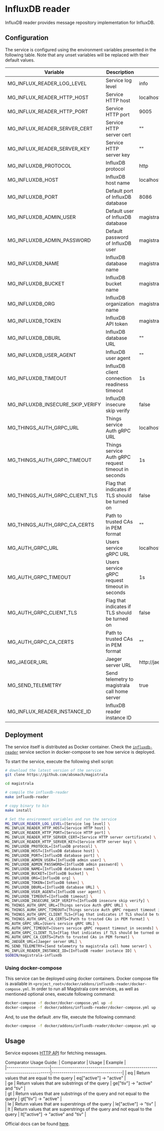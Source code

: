 # InfluxDB reader

InfluxDB reader provides message repository implementation for InfluxDB.

## Configuration

The service is configured using the environment variables presented in the
following table. Note that any unset variables will be replaced with their
default values.

| Variable                         | Description                                         | Default                        |
| -------------------------------- | --------------------------------------------------- | ------------------------------ |
| MG_INFLUX_READER_LOG_LEVEL       | Service log level                                   | info                           |
| MG_INFLUX_READER_HTTP_HOST       | Service HTTP host                                   | localhost                      |
| MG_INFLUX_READER_HTTP_PORT       | Service HTTP port                                   | 9005                           |
| MG_INFLUX_READER_SERVER_CERT     | Service HTTP server cert                            | ""                             |
| MG_INFLUX_READER_SERVER_KEY      | Service HTTP server key                             | ""                             |
| MG_INFLUXDB_PROTOCOL             | InfluxDB protocol                                   | http                           |
| MG_INFLUXDB_HOST                 | InfluxDB host name                                  | localhost                      |
| MG_INFLUXDB_PORT                 | Default port of InfluxDB database                   | 8086                           |
| MG_INFLUXDB_ADMIN_USER           | Default user of InfluxDB database                   | magistrala                     |
| MG_INFLUXDB_ADMIN_PASSWORD       | Default password of InfluxDB user                   | magistrala                     |
| MG_INFLUXDB_NAME                 | InfluxDB database name                              | magistrala                     |
| MG_INFLUXDB_BUCKET               | InfluxDB bucket name                                | magistrala-bucket              |
| MG_INFLUXDB_ORG                  | InfluxDB organization name                          | magistrala                     |
| MG_INFLUXDB_TOKEN                | InfluxDB API token                                  | magistrala-token               |
| MG_INFLUXDB_DBURL                | InfluxDB database URL                               | ""                             |
| MG_INFLUXDB_USER_AGENT           | InfluxDB user agent                                 | ""                             |
| MG_INFLUXDB_TIMEOUT              | InfluxDB client connection readiness timeout        | 1s                             |
| MG_INFLUXDB_INSECURE_SKIP_VERIFY | InfluxDB insecure skip verify                       | false                          |
| MG_THINGS_AUTH_GRPC_URL          | Things service Auth gRPC URL                        | localhost:7000                 |
| MG_THINGS_AUTH_GRPC_TIMEOUT      | Things service Auth gRPC request timeout in seconds | 1s                             |
| MG_THINGS_AUTH_GRPC_CLIENT_TLS   | Flag that indicates if TLS should be turned on      | false                          |
| MG_THINGS_AUTH_GRPC_CA_CERTS     | Path to trusted CAs in PEM format                   | ""                             |
| MG_AUTH_GRPC_URL                 | Users service gRPC URL                              | localhost:7001                 |
| MG_AUTH_GRPC_TIMEOUT             | Users service gRPC request timeout in seconds       | 1s                             |
| MG_AUTH_GRPC_CLIENT_TLS          | Flag that indicates if TLS should be turned on      | false                          |
| MG_AUTH_GRPC_CA_CERTS            | Path to trusted CAs in PEM format                   | ""                             |
| MG_JAEGER_URL                    | Jaeger server URL                                   | http://jaeger:14268/api/traces |
| MG_SEND_TELEMETRY                | Send telemetry to magistrala call home server       | true                           |
| MG_INFLUX_READER_INSTANCE_ID     | InfluxDB reader instance ID                         |                                |

## Deployment

The service itself is distributed as Docker container. Check the [`influxdb-reader`](https://github.com/absmach/magistrala/blob/master/docker/addons/influxdb-reader/docker-compose.yml#L17-L40) service section in docker-compose to see how service is deployed.

To start the service, execute the following shell script:

```bash
# download the latest version of the service
git clone https://github.com/absmach/magistrala

cd magistrala

# compile the influxdb-reader
make influxdb-reader

# copy binary to bin
make install

# Set the environment variables and run the service
MG_INFLUX_READER_LOG_LEVEL=[Service log level] \
MG_INFLUX_READER_HTTP_HOST=[Service HTTP host] \
MG_INFLUX_READER_HTTP_PORT=[Service HTTP port] \
MG_INFLUX_READER_HTTP_SERVER_CERT=[Service HTTP server certificate] \
MG_INFLUX_READER_HTTP_SERVER_KEY=[Service HTTP server key] \
MG_INFLUXDB_PROTOCOL=[InfluxDB protocol] \
MG_INFLUXDB_HOST=[InfluxDB database host] \
MG_INFLUXDB_PORT=[InfluxDB database port] \
MG_INFLUXDB_ADMIN_USER=[InfluxDB admin user] \
MG_INFLUXDB_ADMIN_PASSWORD=[InfluxDB admin password] \
MG_INFLUXDB_NAME=[InfluxDB database name] \
MG_INFLUXDB_BUCKET=[InfluxDB bucket] \
MG_INFLUXDB_ORG=[InfluxDB org] \
MG_INFLUXDB_TOKEN=[InfluxDB token] \
MG_INFLUXDB_DBURL=[InfluxDB database URL] \
MG_INFLUXDB_USER_AGENT=[InfluxDB user agent] \
MG_INFLUXDB_TIMEOUT=[InfluxDB timeout] \
MG_INFLUXDB_INSECURE_SKIP_VERIFY=[InfluxDB insecure skip verify] \
MG_THINGS_AUTH_GRPC_URL=[Things service Auth gRPC URL] \
MG_THINGS_AURH_GRPC_TIMEOUT=[Things service Auth gRPC request timeout in seconds] \
MG_THINGS_AUTH_GRPC_CLIENT_TLS=[Flag that indicates if TLS should be turned on] \
MG_THINGS_AUTH_GRPC_CA_CERTS=[Path to trusted CAs in PEM format] \
MG_AUTH_GRPC_URL=[Users service gRPC URL] \
MG_AUTH_GRPC_TIMEOUT=[Users service gRPC request timeout in seconds] \
MG_AUTH_GRPC_CLIENT_TLS=[Flag that indicates if TLS should be turned on] \
MG_AUTH_GRPC_CA_CERTS=[Path to trusted CAs in PEM format] \
MG_JAEGER_URL=[Jaeger server URL] \
MG_SEND_TELEMETRY=[Send telemetry to magistrala call home server] \
MG_INFLUX_READER_INSTANCE_ID=[InfluxDB reader instance ID] \
$GOBIN/magistrala-influxdb

```

### Using docker-compose

This service can be deployed using docker containers. Docker compose file is
available in `<project_root>/docker/addons/influxdb-reader/docker-compose.yml`.
In order to run all Magistrala core services, as well as mentioned optional ones,
execute following command:

```bash
docker-compose -f docker/docker-compose.yml up -d
docker-compose -f docker/addons/influxdb-reader/docker-compose.yml up -d
```

And, to use the default .env file, execute the following command:

```bash
docker-compose -f docker/addons/influxdb-reader/docker-compose.yml up --env-file docker/.env -d
```

## Usage

Service exposes [HTTP API](https://api.mainflux.io/?urls.primaryName=readers-openapi.yml) for fetching messages.

Comparator Usage Guide:
| Comparator | Usage | Example |  
|----------------------|-----------------------------------------------------------------------------|------------------------------------|
| eq | Return values that are equal to the query | eq["active"] -> "active" |  
| ge | Return values that are substrings of the query | ge["tiv"] -> "active" and "tiv" |  
| gt | Return values that are substrings of the query and not equal to the query | gt["tiv"] -> "active" |  
| le | Return values that are superstrings of the query | le["active"] -> "tiv" |  
| lt | Return values that are superstrings of the query and not equal to the query | lt["active"] -> "active" and "tiv" |

Official docs can be found [here](https://docs.mainflux.io).
